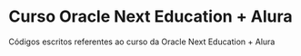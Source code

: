 # Curso Oracle Next Education + Alura
Códigos escritos referentes ao curso da Oracle Next Education + Alura

